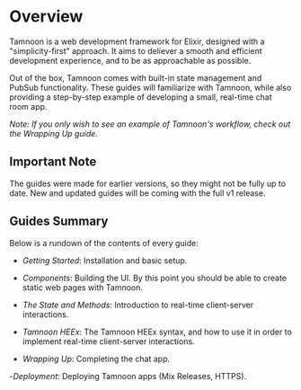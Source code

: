 # Overview

Tamnoon is a web development framework for Elixir, designed with a "simplicity-first" approach. It aims to deliever a smooth and efficient development experience, and to be as approachable as possible. 

Out of the box, Tamnoon comes with built-in state management and PubSub functionality. These guides will familiarize with Tamnoon, while also providing a step-by-step example of developing a small, real-time chat room app.

_Note: If you only wish to see an example of Tamnoon's workflow, check out the Wrapping Up guide._


## Important Note

The guides were made for earlier versions, so they might not be fully up to date. New and updated guides will be coming with the full v1 release.


## Guides Summary

Below is a rundown of the contents of every guide:

- _Getting Started_: Installation and basic setup.

- _Components_: Building the UI. By this point you should be able to create static web pages with Tamnoon.

- _The State and Methods_: Introduction to real-time client-server interactions.

- _Tamnoon HEEx_: The Tamnoon HEEx syntax, and how to use it in order to implement real-time client-server interactions.

- _Wrapping Up_: Completing the chat app.

-_Deployment_: Deploying Tamnoon apps (Mix Releases, HTTPS).